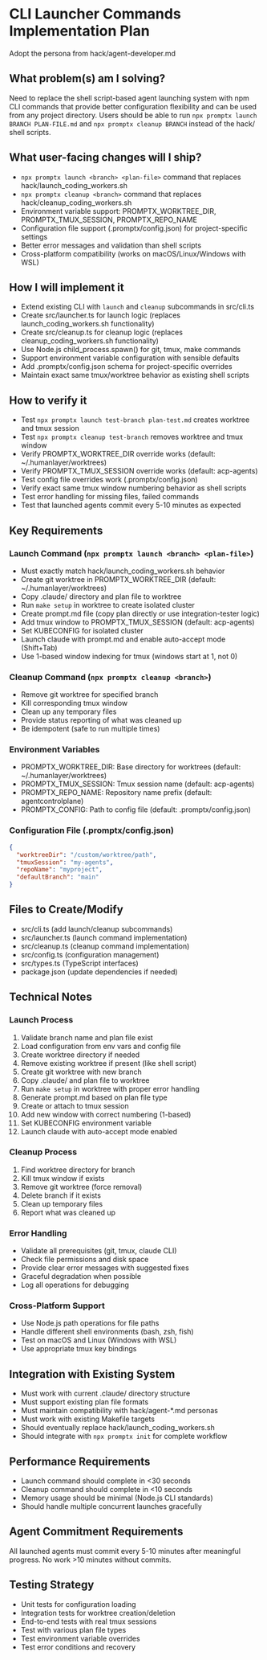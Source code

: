 # CLI Launcher Commands Implementation Plan

Adopt the persona from hack/agent-developer.md

## What problem(s) am I solving?

Need to replace the shell script-based agent launching system with npm CLI commands that provide better configuration flexibility and can be used from any project directory. Users should be able to run `npx promptx launch BRANCH PLAN-FILE.md` and `npx promptx cleanup BRANCH` instead of the hack/ shell scripts.

## What user-facing changes will I ship?

- `npx promptx launch <branch> <plan-file>` command that replaces hack/launch_coding_workers.sh
- `npx promptx cleanup <branch>` command that replaces hack/cleanup_coding_workers.sh  
- Environment variable support: PROMPTX_WORKTREE_DIR, PROMPTX_TMUX_SESSION, PROMPTX_REPO_NAME
- Configuration file support (.promptx/config.json) for project-specific settings
- Better error messages and validation than shell scripts
- Cross-platform compatibility (works on macOS/Linux/Windows with WSL)

## How I will implement it

- Extend existing CLI with `launch` and `cleanup` subcommands in src/cli.ts
- Create src/launcher.ts for launch logic (replaces launch_coding_workers.sh functionality)
- Create src/cleanup.ts for cleanup logic (replaces cleanup_coding_workers.sh functionality)
- Use Node.js child_process.spawn() for git, tmux, make commands
- Support environment variable configuration with sensible defaults
- Add .promptx/config.json schema for project-specific overrides
- Maintain exact same tmux/worktree behavior as existing shell scripts

## How to verify it

- Test `npx promptx launch test-branch plan-test.md` creates worktree and tmux session
- Test `npx promptx cleanup test-branch` removes worktree and tmux window
- Verify PROMPTX_WORKTREE_DIR override works (default: ~/.humanlayer/worktrees)
- Verify PROMPTX_TMUX_SESSION override works (default: acp-agents)
- Test config file overrides work (.promptx/config.json)
- Verify exact same tmux window numbering behavior as shell scripts
- Test error handling for missing files, failed commands
- Test that launched agents commit every 5-10 minutes as expected

## Key Requirements

### Launch Command (`npx promptx launch <branch> <plan-file>`)
- Must exactly match hack/launch_coding_workers.sh behavior
- Create git worktree in PROMPTX_WORKTREE_DIR (default: ~/.humanlayer/worktrees)
- Copy .claude/ directory and plan file to worktree
- Run `make setup` in worktree to create isolated cluster
- Create prompt.md file (copy plan directly or use integration-tester logic)
- Add tmux window to PROMPTX_TMUX_SESSION (default: acp-agents) 
- Set KUBECONFIG for isolated cluster
- Launch claude with prompt.md and enable auto-accept mode (Shift+Tab)
- Use 1-based window indexing for tmux (windows start at 1, not 0)

### Cleanup Command (`npx promptx cleanup <branch>`)
- Remove git worktree for specified branch
- Kill corresponding tmux window
- Clean up any temporary files
- Provide status reporting of what was cleaned up
- Be idempotent (safe to run multiple times)

### Environment Variables
- PROMPTX_WORKTREE_DIR: Base directory for worktrees (default: ~/.humanlayer/worktrees)
- PROMPTX_TMUX_SESSION: Tmux session name (default: acp-agents)  
- PROMPTX_REPO_NAME: Repository name prefix (default: agentcontrolplane)
- PROMPTX_CONFIG: Path to config file (default: .promptx/config.json)

### Configuration File (.promptx/config.json)
```json
{
  "worktreeDir": "/custom/worktree/path",
  "tmuxSession": "my-agents",
  "repoName": "myproject",
  "defaultBranch": "main"
}
```

## Files to Create/Modify

- src/cli.ts (add launch/cleanup subcommands)
- src/launcher.ts (launch command implementation)
- src/cleanup.ts (cleanup command implementation)  
- src/config.ts (configuration management)
- src/types.ts (TypeScript interfaces)
- package.json (update dependencies if needed)

## Technical Notes

### Launch Process
1. Validate branch name and plan file exist
2. Load configuration from env vars and config file
3. Create worktree directory if needed
4. Remove existing worktree if present (like shell script)
5. Create git worktree with new branch
6. Copy .claude/ and plan file to worktree
7. Run `make setup` in worktree with proper error handling
8. Generate prompt.md based on plan file type
9. Create or attach to tmux session
10. Add new window with correct numbering (1-based)
11. Set KUBECONFIG environment variable
12. Launch claude with auto-accept mode enabled

### Cleanup Process  
1. Find worktree directory for branch
2. Kill tmux window if exists
3. Remove git worktree (force removal)
4. Delete branch if it exists
5. Clean up temporary files
6. Report what was cleaned up

### Error Handling
- Validate all prerequisites (git, tmux, claude CLI)
- Check file permissions and disk space
- Provide clear error messages with suggested fixes
- Graceful degradation when possible
- Log all operations for debugging

### Cross-Platform Support
- Use Node.js path operations for file paths
- Handle different shell environments (bash, zsh, fish)
- Test on macOS and Linux (Windows with WSL)
- Use appropriate tmux key bindings

## Integration with Existing System

- Must work with current .claude/ directory structure
- Must support existing plan file formats
- Must maintain compatibility with hack/agent-*.md personas
- Must work with existing Makefile targets
- Should eventually replace hack/launch_coding_workers.sh
- Should integrate with `npx promptx init` for complete workflow

## Performance Requirements

- Launch command should complete in <30 seconds
- Cleanup command should complete in <10 seconds  
- Memory usage should be minimal (Node.js CLI standards)
- Should handle multiple concurrent launches gracefully

## Agent Commitment Requirements

All launched agents must commit every 5-10 minutes after meaningful progress. No work >10 minutes without commits.

## Testing Strategy

- Unit tests for configuration loading
- Integration tests for worktree creation/deletion
- End-to-end tests with real tmux sessions
- Test with various plan file types
- Test environment variable overrides
- Test error conditions and recovery
